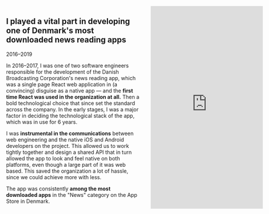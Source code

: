 <div style="float: right; margin: 0 -12rem 0 1.5rem; width: 19rem;">
<div style="padding:181.03% 0 0 0;position:relative;"><iframe src="https://player.vimeo.com/video/854013767?badge=0&amp;autopause=0&amp;player_id=0&amp;app_id=58479&amp;muted=1&amp;autoplay=1&amp;loop=1&amp;background=1" frameborder="0" allow="autoplay; fullscreen; picture-in-picture" style="position:absolute;top:0;left:0;width:100%;height:100%;"></iframe></div>
</div>

## I played a vital part in developing one of Denmark's most downloaded news reading apps

<p class="meta">2016–2019</p>

In 2016–2017, I was one of two software engineers responsible for the development of the Danish Broadcasting Corporation's news reading app, which was a single page React web application in (a convincing) disguise as a native app — and the **first time React was used in the organization at all.** Then a bold technological choice that since set the standard across the company. In the early stages, I was a major factor in deciding the technological stack of the app, which was in use for 6 years.

I was **instrumental in the communications** between web engineering and the native iOS and Android developers on the project. This allowed us to work tightly together and design a shared API that in turn allowed the app to look and feel native on both platforms, even though a large part of it was web based. This saved the organization a lot of hassle, since we could achieve more with less.

The app was consistently **among the most downloaded apps** in the "News" category on the App Store in Denmark.<br style="clear:right" />
